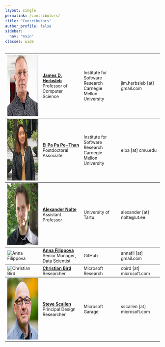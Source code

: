 ```yaml
---
layout: single
permalink: /contributors/
title: "Contributors"
author_profile: false
sidebar:
  nav: "main"
classes: wide
---
```


<table style="width: 100%;">
<tr style="border-top: thin solid; align:top">
  <td><img src="/images/james-herbsleb.jpg" alt="James D Herbsleb" style="width:200px;height:200px;"></td>
  <td><a href="https://herbsleb.org/"><strong>James D. Herbsleb</strong></a><br>Professor of Computer Science</td>
  <td>Institute for Software Research<br>Carnegie Mellon University</td>
  <td>jim.herbsleb [at] gmail.com</td>
</tr>
<tr style="border-top: thin solid; align:top">
  <td><img src="/images/eipa.jpg" alt="Ei Pa Pa Pe-Than" style="width:200px;height:200px;"></td>
  <td><a href="https://eipapa.github.io/"><strong>Ei Pa Pa Pe-Than</strong></a><br>Postdoctoral Associate</td>
  <td>Institute for Software Research<br>Carnegie Mellon University</td>
  <td>eipa [at] cmu.edu</td>
</tr>
<tr style="border-top: thin solid; align:top">
  <td><img src="/images/alexander-nolte.jpg" alt="Alexander Nolte" style="width:200px;height:200px;"></td>
  <td><a href="www.anolte.com"><strong>Alexander Nolte</strong></a><br>Assistant Professor</td>
  <td>University of Tartu</td>
  <td>alexander [at] nolte@ut.ee</td>
</tr>
<tr style="border-top: thin solid; align:top">
  <td><img src="/images/anna-filippova.jpg" alt="Anna Filippova" style="width:200px;height:200px;"></td>
  <td><a href="https://www.linkedin.com/in/annafilippova"><strong>Anna Filippova</strong></a><br>Senior Manager, Data Scientist</td>
  <td>GitHub</td>
  <td>annafil [at] gmail.com</td>
</tr>
<tr style="border-top: thin solid; align:top">
  <td><img src="/images/christian-bird.jpg" alt="Christian Bird" style="width:200px;height:200px;"></td>
  <td><a href="https://www.microsoft.com/en-us/research/people/cbird/"><strong>Christian Bird</strong></a><br>Researcher</td>
  <td>Microsoft Research</td>
  <td>cbird [at] microsoft.com</td>
</tr>
<tr style="border-top: thin solid; align:top">
  <td><img src="/images/steve-scallen.jpg" alt="Steve Scallen" style="width:200px;height:200px;"></td>
  <td><a href="https://www.linkedin.com/in/steve-scallen-2221893/"><strong>Steve Scallen</strong></a><br>Principal Design Researcher</td>
  <td>Microsoft Garage</td>
  <td>sscallen [at] microsoft.com</td>
</tr>
<!-- <tr style="border-top: thin solid; align:top">
  <td>Image</td>
  <td><a href=""><strong>Eric Trainer</strong></a><br></td>
  <td></td>
  <td>Email</td>
</tr>
<tr style="border-top: thin solid; align:top">
  <td>Image</td>
  <td><a href=""><strong></strong></a><br></td>
  <td></td>
  <td>Email</td>
</tr> -->
</table>

